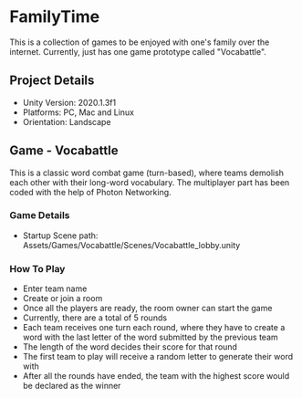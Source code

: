 # FamilyTime

This is a collection of games to be enjoyed with one's family over the internet. Currently, just has one game prototype called "Vocabattle".

## Project Details

- Unity Version: 2020.1.3f1
- Platforms: PC, Mac and Linux
- Orientation: Landscape

## Game - Vocabattle

This is a classic word combat game (turn-based), where teams demolish each other with their long-word vocabulary. The multiplayer part has been coded with the help of Photon Networking.

### Game Details

- Startup Scene path: Assets/Games/Vocabattle/Scenes/Vocabattle_lobby.unity

### How To Play

- Enter team name
- Create or join a room
- Once all the players are ready, the room owner can start the game
- Currently, there are a total of 5 rounds
- Each team receives one turn each round, where they have to create a word with the last letter of the word submitted by the previous team
- The length of the word decides their score for that round
- The first team to play will receive a random letter to generate their word with
- After all the rounds have ended, the team with the highest score would be declared as the winner
